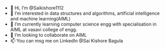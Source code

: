 - 👋 Hi, I’m @Saikishore1112
- 👀 I’m interested in data structures and algorithms, artificial intelligence and machine learning(AIML)
- 🌱 I’m currently learning computer science engg with specialisation in AIML at vasavi college of engg.
- 💞️ I’m looking to collaborate on AIML
- 📫 You can msg me on LinkedIn @Sai Kishore Bagula

<!---
Saikishore1112/Saikishore1112 is a ✨ special ✨ repository because its `README.md` (this file) appears on your GitHub profile.
You can click the Preview link to take a look at your changes.
--->
